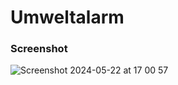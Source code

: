 # Umweltalarm

### Screenshot

![Screenshot 2024-05-22 at 17 00 57](https://github.com/cismet/carma/assets/837211/eb23267a-74f1-4444-aaad-c58f714d92b8)
